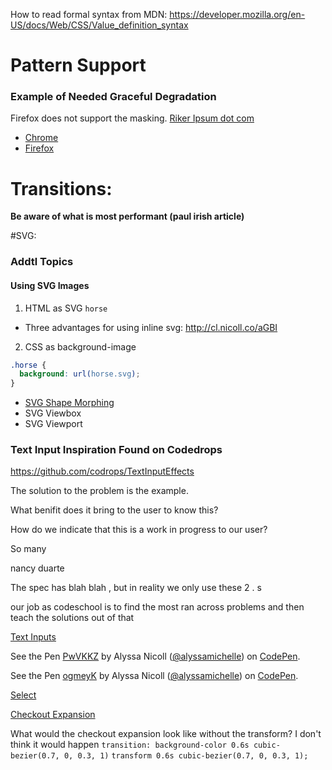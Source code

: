 
How to read formal syntax from MDN: https://developer.mozilla.org/en-US/docs/Web/CSS/Value_definition_syntax

# Pattern Support
### Example of Needed Graceful Degradation
Firefox does not support the masking.
[Riker Ipsum dot com](http://www.rikeripsum.com)

- [Chrome](http://cl.nicoll.co/aKde)
- [Firefox](http://cl.nicoll.co/aLGz)

# Transitions:
**Be aware of what is most performant (paul irish article)**

#SVG:
### Addtl Topics

#### Using SVG Images
1. HTML as SVG `horse`
  - Three advantages for using inline svg: http://cl.nicoll.co/aGBI
2. CSS as background-image
```css
.horse {
  background: url(horse.svg);
}
```

- [SVG Shape Morphing](https://css-tricks.com/svg-shape-morphing-works/)
- SVG Viewbox
- SVG Viewport


### Text Input Inspiration Found on Codedrops

https://github.com/codrops/TextInputEffects


The solution to the problem is the example.

What benifit does it bring to the user to know this?

How do we indicate that this is a work in progress to our user?

So many

nancy duarte

The spec has blah blah , but in reality we only use these 2 . s

our job as codeschool is to find the most ran across problems and then teach the solutions out of that


[Text Inputs](http://tympanus.net/Development/TextInputEffects/index.html)

<p data-height="268" data-theme-id="5377" data-slug-hash="PwVKKZ" data-default-tab="result" data-user="alyssamichelle" class='codepen'>See the Pen <a href='http://codepen.io/alyssamichelle/pen/PwVKKZ/'>PwVKKZ</a> by Alyssa Nicoll (<a href='http://codepen.io/alyssamichelle'>@alyssamichelle</a>) on <a href='http://codepen.io'>CodePen</a>.</p>
<script async src="//assets.codepen.io/assets/embed/ei.js"></script>

<p data-height="268" data-theme-id="5377" data-slug-hash="ogmeyK" data-default-tab="result" data-user="alyssamichelle" class='codepen'>See the Pen <a href='http://codepen.io/alyssamichelle/pen/ogmeyK/'>ogmeyK</a> by Alyssa Nicoll (<a href='http://codepen.io/alyssamichelle'>@alyssamichelle</a>) on <a href='http://codepen.io'>CodePen</a>.</p>
<script async src="//assets.codepen.io/assets/embed/ei.js"></script>


[Select](https://github.com/codrops/SelectInspiration/blob/master/css/cs-skin-underline.css)

[Checkout Expansion](http://tympanus.net/Development/CheckoutConcepts/sidebar.html)

What would the checkout expansion look like without the transform? I don't think it would happen
`transition: background-color 0.6s cubic-bezier(0.7, 0, 0.3, 1)`
`transform 0.6s cubic-bezier(0.7, 0, 0.3, 1);`
